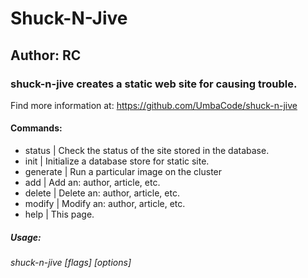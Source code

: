 # Shuck-N-Jive
## Author: RC
### shuck-n-jive creates a static web site for causing trouble.

 Find more information at: https://github.com/UmbaCode/shuck-n-jive

#### Commands:
*  status   |     Check the status of the site stored in the database.
*  init     |     Initialize a database store for static site.
*  generate |     Run a particular image on the cluster
*  add      |     Add an: author, article, etc.
*  delete   |     Delete an: author, article, etc.
*  modify   |     Modify an: author, article, etc.
*  help     |     This page.

#####  Usage:
######    shuck-n-jive [flags] [options]
